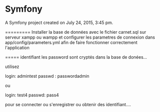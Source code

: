 Symfony
=======

A Symfony project created on July 24, 2015, 3:45 pm.

=========
Installer la base de données avec le fichier carnet.sql sur serveur xampp ou wampp et configurer les parametres de connexion dans app/config/parameters.yml afin de faire fonctionner correctement l'application

=====
identifiant 
les password sont cryptés dans la base de donées...

utilisez

login: admintest
passwd : passwordadmin

ou

login: test4
passwd: pass4

pour se connecter ou s'enregistrer ou obtenir des identifiant....





